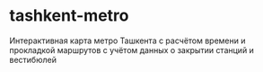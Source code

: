 # tashkent-metro
Интерактивная карта метро Ташкента с расчётом времени и прокладкой маршрутов с учётом данных о закрытии станций и вестибюлей
